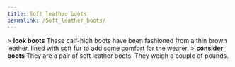 ```yaml
---
title: Soft leather boots
permalink: /Soft_leather_boots/
---
```


\> **look boots**
These calf-high boots have been fashioned from a thin brown leather,
lined
with soft fur to add some comfort for the wearer.
\> **consider boots**
They are a pair of soft leather boots. They weigh a couple of pounds.